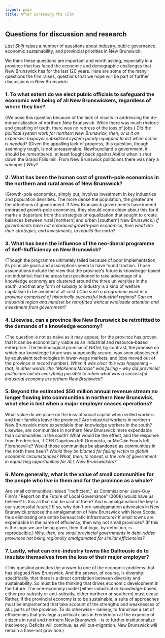 ```yaml
---
layout: page
title: After Screening the Film
---
```


<div class="mb-5">
<h2>
    Questions for discussion and research
</h2>
<p>
    <em>Last Shift</em> raises a number of questions about industry, public governance, economic sustainability,
    and provincial priorities in New Brunswick.
</p>

<p>
    We think these questions are important and worth asking, especially in a province that has faced the economic and
    demographic challenges that New Brunswick has for the last 120 years.
    Here are some of the many questions the film raises, questions that we hope will be part of further discussions in
    New Brunswick:
</p>

<h3>
    1.
    To what extent do we elect public officials to safeguard the economic well being of all New Brunswickers,
    regardless of where they live?
</h3>
<p>    
    (We pose this question because of the lack of results in addressing the de-industrialization of northern
    New Brunswick. While there was much rhetoric and gnashing of teeth, there was no redress of the loss of jobs.)
    <em class="highlight">
        Did the political system work for northern New Brunswick, then, or is it an expensive taxpayer subsidized
        system poorly equipped to act when action is needed?
    </em>
    (Given the appalling lack of progress, this question, though seemingly tough, is not unreasonable. Newfoundland's
    government, it should be remembered, at least fought back against Abitibi when it shut down the Grand Falls mill.
    From New Brunswick politicians there was nary a whimper.) <em>Why?</em>
</p>
</div>

<div class="mb-4">
<h3>
    2.
    What has been the human cost of growth-pole economics in the northern and rural areas of New Brunswick?
</h3>
<p>
    (Growth-pole economics, simply put, involves investment in key industries and population densities. The more dense
    the population, the greater are the attentions of government. If New  Brunswick governments have indeed embraced
    growth-pole economics, they should come clean about this for it marks a departure from the strategies of
    equalization that sought to create balances between rural [northern] and urban [southern] New Brunswick.)
    <em class="highlight">
        If governments have not embraced growth-pole economics, then what are their strategies, and investments,
        to rebuild the north?
    </em>
</p>
</div>

<div class="mb-4">
<h3>
    3.
    What has been the influence of the neo-liberal programme of Self-Sufficiency on New Brunswick?
</h3>
<p>
    (Though the programme ultimately failed because of poor implementation, its principle goals and assumptions seem
    to have found traction. Those assumptions include the view that the province's future is knowledge-based not
    industrial; that the areas best positioned to take advantage of a knowledge economy are clustered around the
    three universities in the south; and that any form of subsidy to industry is a kind of welfare capitalism to be
    avoided at all cost.)
    <em class="highlight">
        Can such a programme work in a province comprised of historically successful industrial regions? Can an
        industrial region and mindset be retrofitted without wholesale attention and investment from government?
    </em>
</p>
</div>

<div class="mb-4">
<h3>
    4.
    Likewise, can a province like New Brunswick be retrofitted to the demands of a knowledge economy?
</h3>
<p>
    (The question is not as naive as it may appear, for the province has proven that it can be economically viable as
    an industrial and resource-based enterprise. The technological promise of NBTel, by contrast, the promise on which
    our knowledge future was supposedly secure, was soon obsolesced by equivalent technologies in lower-wage markets,
    and jobs moved out of the province in record number).
    <em class="highlight">
        When it was clear this was happening &#8211; that, in other words, the "McKenna Miracle" was failing &#8211; why did provincial politicians not do everything
        possible to retain what was a successful industrial economy in northern New Brunswick?
    </em>
</p>
</div>

<div class="mb-4">
<h3>
    5.
    Beyond the estimated $50 million annual revenue stream no longer flowing into communities in northern New
    Brunswick, what else is lost when a major employer ceases operations?
</h3>
<p>
    What value do we place on the loss of social capital when skilled workers and their families leave the province?
    Are industrial workers in northern New Brunswick more expendable than knowledge workers in the south? Likewise,
    are communities in northern New Brunswick more expendable than communities in the south? What would be the effect,
    and the response from Fredericton, if CFB Gagetown left Oromocto, or McCain Foods left Florenceville?
    Would those communities be abandoned as communities in the north have been?
    <em class="highlight">
        Would they be blamed for falling victim to global economic circumstances? What, then, to repeat,
        is the role of government in equalizing opportunities for ALL New Brunswickers?
    </em>
</p>
</div>

<div class="mb-4">
<h3>
    6.
    More generally, what is the value of small communities for the people who live in them and for the province
    as a whole?
</h3>
<p>
    Are small communities indeed "inefficient," as Commissioner Jean-Guy Finn's "Report on the Future
    of Local Governance" (2008) would have us believe? Is this all that can be said of them? And is amalgamation
    the key to our successful future? If so, why don't pro-amalgamation advocates in New Brunswick propose the
    amalgamation of New Brunswick with Nova Scotia, thus eliminating one entire bureaucratic infrastructure? If
    small towns are expendable in the name of efficiency, then why not small provinces?
    (If this is the logic we are being given, then that logic, by definition, is reproducible.)
    <em class="highlight">
        Why, then, are small provincial governments in debt-ridden provinces not being regionally amalgamated for
        similar efficiencies?
    </em>
</p>
</div>

<div class="mb-4">
<h3>
    7.
    Lastly, what can one-industry towns like Dalhousie do to insulate themselves from the loss of their major
    employer?
</h3>
<p>
    (This question provides the answer to one of the economic problems that has plagued New Brunswick.
    And the answer, of course, is diversity: specifically, that there is a direct correlation between diversity and
    sustainability. So must be the thinking that drives economic development in the future. The one-economy model
    <span class="highlight">
        [either industrial or knowledge-based, either pro-subsidy or anti-subsidy, either northern
        or southern]
    </span>
    must cease. Rather, if the provincial economy is to be sustainable, a suite of approaches must be implemented that
    take account of the strengths and weaknesses of ALL parts of the province. To do otherwise &#8211; namely, to
    franchise a set of efficiencies that privilege a political class in Fredericton at the expense of citizens in rural
    and northern New Brunswick &#8211; is to further institutionalize insolvency. Deficits will continue, as will
    out-migration. New Brunswick will remain a have-not province.)
</p>
</div>
